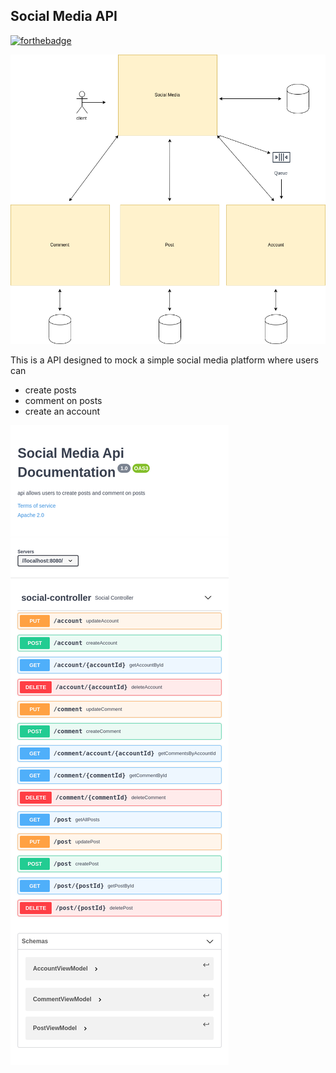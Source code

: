 ## Social Media API

[![forthebadge](https://forthebadge.com/images/badges/made-with-java.svg)](https://forthebadge.com)



![social media uml diagram](SocialMedia.png)

This is a API designed to mock a simple social media platform where users can

 - create posts
 - comment on posts
 - create an account

![social media Open Api Doc screenshot](swaggerScreenShot.png)

